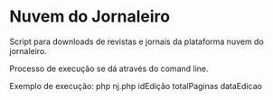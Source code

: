 # Nuvem do Jornaleiro

Script para downloads de revistas e jornais da plataforma nuvem do jornaleiro.

Processo de execução se dá através do comand line.

Exemplo de execução: php nj.php idEdição totalPaginas dataEdicao
